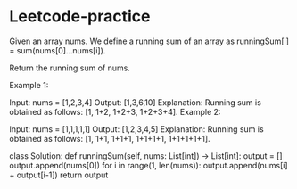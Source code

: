 # Leetcode-practice

Given an array nums. We define a running sum of an array as runningSum[i] = sum(nums[0]…nums[i]).

Return the running sum of nums.

 

Example 1:

Input: nums = [1,2,3,4]
Output: [1,3,6,10]
Explanation: Running sum is obtained as follows: [1, 1+2, 1+2+3, 1+2+3+4].
Example 2:

Input: nums = [1,1,1,1,1]
Output: [1,2,3,4,5]
Explanation: Running sum is obtained as follows: [1, 1+1, 1+1+1, 1+1+1+1, 1+1+1+1+1].









class Solution:
    def runningSum(self, nums: List[int]) -> List[int]:
        output = []
        output.append(nums[0])
        for i in range(1, len(nums)):
            output.append(nums[i] + output[i-1])
        return output
